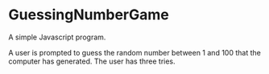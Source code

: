 # GuessingNumberGame

A simple Javascript program. 

A user is prompted to guess the random number between 1 and 100 that the computer has generated. The user has three tries. 
